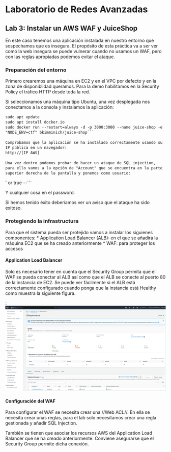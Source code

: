 # Laboratorio de Redes Avanzadas

## Lab 3: Instalar un AWS WAF y JuiceShop

En este caso tenemos una aplicación instalada en nuestro entorno que sospechamos que es insegura. El propósito de esta práctica va a ser ver como la web insegura se puede vulnerar cuando no usamos un WAF, pero con las reglas apropiadas podemos evitar el ataque.

### Preparación del entorno

Primero crearemos una máquina en EC2 y en el VPC por defecto y en la zona de disponiblidad queramos. Para la demo habilitamos en la Security Policy el tráfico HTTP desde toda la red.

Si seleccionamos una máquina tipo Ubuntu, una vez desplegada nos conectamos a la consola y instalamos la aplicación:


```
sudo apt update
sudo apt install docker.io
sudo docker run --restart=always -d -p 3000:3000 --name juice-shop -e "NODE_ENV=ctf" bkimminich/juice-shop```

Comprobamos que la aplicación se ha instalado correctamente usando su IP pública en un navegador:
http://[IP AWS]

Una vez dentro podemos probar de hacer un ataque de SQL injection, para ello vamos a la opción de "Account" que se encuentra en la parte superior derecha de la pantalla y ponemos como usuario:

```
' or true --```

Y cualquier cosa en el password.

Si hemos tenido éxito deberíamos ver un aviso que el ataque ha sido exitoso.

### Protegiendo la infrastructura

Para que el sistema pueda ser protejido vamos a instalar los siguienes componentes:
    * Application Load Balancer (ALB): en el que se añadirá la máquina EC2 que se ha creado anteriormente
    * WAF: para proteger los accesos

#### Application Load Balancer

Solo es necesario tener en cuenta que el Security Group permita que el WAF se pueda conectar al ALB así como que el ALB se conecte al puerto 80 de la instancia de EC2. Se puede ver fácilmente si el ALB está correctamente configurado cuando ponga que la instancia está Healthy como muestra la siguiente figura.

:![ALB En estado Healthy](images/ALB-Healthy.png)

#### Configuración del WAF

Para configurar el WAF se necesita crear una //Web ACL//. En ella se necesita crear unas reglas, para el lab solo necesitamos crear una regla gestionada y añadir SQL Injection.

También se tienen que asociar los recursos AWS del Application Load Balancer que se ha creado anteriormente. Conviene asegurarse que el Security Group permite dicha conexión.



